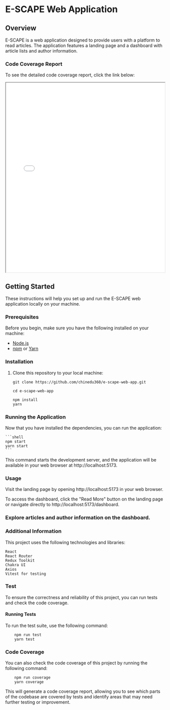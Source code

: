# E-SCAPE Web Application

## Overview

E-SCAPE is a web application designed to provide users with a platform to read articles. The application features a landing page and a dashboard with article lists and author information.

### Code Coverage Report

To see the detailed code coverage report, click the link below:

<iframe src="coverage/index.html" width="100%" height="600px"></iframe>

## Getting Started

These instructions will help you set up and run the E-SCAPE web application locally on your machine.

### Prerequisites

Before you begin, make sure you have the following installed on your machine:

- [Node.js](https://nodejs.org/)
- [npm](https://www.npmjs.com/) or [Yarn](https://yarnpkg.com/)

### Installation

1. Clone this repository to your local machine:

   ```shell
   git clone https://github.com/chinedu360/e-scape-web-app.git

   cd e-scape-web-app

   npm install
   yarn
   ```

### Running the Application

Now that you have installed the dependencies, you can run the application:

    ```shell
    npm start
    yarn start
    ```

This command starts the development server, and the application will be available in your web browser at http://localhost:5173.

### Usage

   Visit the landing page by opening http://localhost:5173 in your web browser.

To access the dashboard, click the "Read More" button on the landing page or navigate directly to http://localhost:5173/dashboard.

### Explore articles and author information on the dashboard.

### Additional Information

This project uses the following technologies and libraries:

    React
    React Router
    Redux Toolkit
    Chakra UI
    Axios
    Vitest for testing

### Test

To ensure the correctness and reliability of this project, you can run tests and check the code coverage.

#### Running Tests

To run the test suite, use the following command:

```shell
    npm run test
    yarn test

```

### Code Coverage

You can also check the code coverage of this project by running the following command:

```shell
    npm run coverage
    yarn coverage
```

This will generate a code coverage report, allowing you to see which parts of the codebase are covered by tests and identify areas that may need further testing or improvement.
